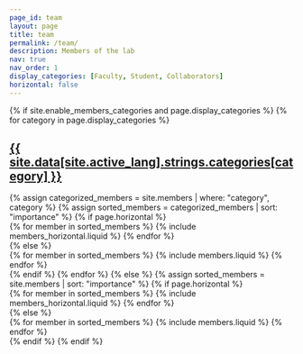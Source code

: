```yaml
---
page_id: team
layout: page
title: team
permalink: /team/
description: Members of the lab
nav: true
nav_order: 1
display_categories: [Faculty, Student, Collaborators]
horizontal: false
---
```


<!-- pages/members.md -->
<div class="projects">
  {% if site.enable_members_categories and page.display_categories %}
    <!-- Display categorized members -->
    {% for category in page.display_categories %}
      <a id="{{ site.data[site.active_lang].strings.categories[category] }}" href=".#{{ site.data[site.active_lang].strings.categories[category] }}">
        <h2 class="category-member">{{ site.data[site.active_lang].strings.categories[category] }}</h2>
      </a>
      {% assign categorized_members = site.members | where: "category", category %}
      {% assign sorted_members = categorized_members | sort: "importance" %}
      <!-- Generate cards for each member -->
      {% if page.horizontal %}
        <div class="container">
          <div class="row row-cols-1 row-cols-md-2">
            {% for member in sorted_members %}
              {% include members_horizontal.liquid %}
            {% endfor %}
          </div>
        </div>
      {% else %}
        <div class="row row-cols-1 row-cols-md-3">
          {% for member in sorted_members %}
            {% include members.liquid %}
          {% endfor %}
        </div>
      {% endif %}
    {% endfor %}
  {% else %}
    <!-- Display members without categories -->
    {% assign sorted_members = site.members | sort: "importance" %}
    <!-- Generate cards for each members -->
    {% if page.horizontal %}
      <div class="container">
        <div class="row row-cols-1 row-cols-md-2">
          {% for member in sorted_members %}
            {% include members_horizontal.liquid %}
          {% endfor %}
        </div>
      </div>
    {% else %}
      <div class="row row-cols-1 row-cols-md-3">
        {% for member in sorted_members %}
          {% include members.liquid %}
        {% endfor %}
      </div>
    {% endif %}
  {% endif %}
</div>
